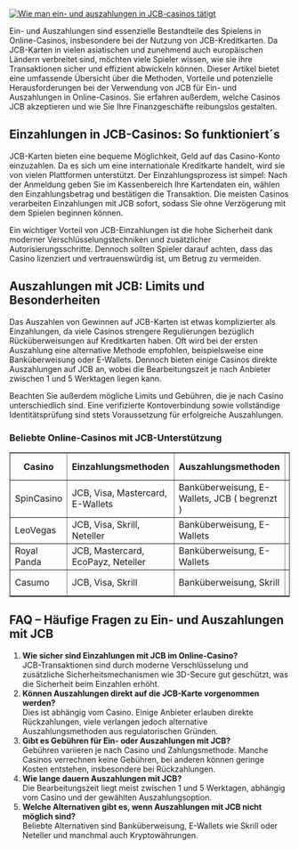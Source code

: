 [![Wie man ein- und auszahlungen in JCB-casinos tätigt](https://123-caf.pages.dev/gitsignup.png)](https://vrmoo.ru/Bt82HjjY)

<p>Ein- und Auszahlungen sind essenzielle Bestandteile des Spielens in Online-Casinos, insbesondere bei der Nutzung von JCB-Kreditkarten. Da JCB-Karten in vielen asiatischen und zunehmend auch europäischen Ländern verbreitet sind, möchten viele Spieler wissen, wie sie ihre Transaktionen sicher und effizient abwickeln können. Dieser Artikel bietet eine umfassende Übersicht über die Methoden, Vorteile und potenzielle Herausforderungen bei der Verwendung von JCB für Ein- und Auszahlungen in Online-Casinos. Sie erfahren außerdem, welche Casinos JCB akzeptieren und wie Sie Ihre Finanzgeschäfte reibungslos gestalten.</p>  <h2>Einzahlungen in JCB-Casinos: So funktioniert´s</h2> <p>JCB-Karten bieten eine bequeme Möglichkeit, Geld auf das Casino-Konto einzuzahlen. Da es sich um eine internationale Kreditkarte handelt, wird sie von vielen Plattformen unterstützt. Der Einzahlungsprozess ist simpel: Nach der Anmeldung geben Sie im Kassenbereich Ihre Kartendaten ein, wählen den Einzahlungsbetrag und bestätigen die Transaktion. Die meisten Casinos verarbeiten Einzahlungen mit JCB sofort, sodass Sie ohne Verzögerung mit dem Spielen beginnen können.</p> <p>Ein wichtiger Vorteil von JCB-Einzahlungen ist die hohe Sicherheit dank moderner Verschlüsselungstechniken und zusätzlicher Autorisierungsschritte. Dennoch sollten Spieler darauf achten, dass das Casino lizenziert und vertrauenswürdig ist, um Betrug zu vermeiden.</p>  <h2>Auszahlungen mit JCB: Limits und Besonderheiten</h2> <p>Das Auszahlen von Gewinnen auf JCB-Karten ist etwas komplizierter als Einzahlungen, da viele Casinos strengere Regulierungen bezüglich Rücküberweisungen auf Kreditkarten haben. Oft wird bei der ersten Auszahlung eine alternative Methode empfohlen, beispielsweise eine Banküberweisung oder E-Wallets. Dennoch bieten einige Casinos direkte Auszahlungen auf JCB an, wobei die Bearbeitungszeit je nach Anbieter zwischen 1 und 5 Werktagen liegen kann.</p> <p>Beachten Sie außerdem mögliche Limits und Gebühren, die je nach Casino unterschiedlich sind. Eine verifizierte Kontoverbindung sowie vollständige Identitätsprüfung sind stets Voraussetzung für erfolgreiche Auszahlungen.</p>  <h3>Beliebte Online-Casinos mit JCB-Unterstützung</h3> <table border="1" cellpadding="5" cellspacing="0">   <thead>     <tr>       <th>Casino</th>       <th>Einzahlungsmethoden</th>       <th>Auszahlungsmethoden</th>       <th>Bearbeitungszeit Auszahlung</th>       <th>Besonderheiten</th>     </tr>   </thead>   <tbody>     <tr>       <td>SpinCasino</td>       <td>JCB, Visa, Mastercard, E-Wallets</td>       <td>Banküberweisung, E-Wallets, JCB ( begrenzt )</td>       <td>1–3 Werktage</td>       <td>Hohe Sicherheitsstandards</td>     </tr>     <tr>       <td>LeoVegas</td>       <td>JCB, Visa, Skrill, Neteller</td>       <td>Banküberweisung, E-Wallets</td>       <td>1–5 Werktage</td>       <td>Benutzerfreundliche Oberfläche</td>     </tr>     <tr>       <td>Royal Panda</td>       <td>JCB, Mastercard, EcoPayz, Neteller</td>       <td>Banküberweisung, E-Wallets</td>       <td>2–4 Werktage</td>       <td>Reguliert & lizenziert</td>     </tr>     <tr>       <td>Casumo</td>       <td>JCB, Visa, Skrill</td>       <td>Banküberweisung, Skrill</td>       <td>1–3 Werktage</td>       <td>Innovatives Spielerlebnis</td>     </tr>   </tbody> </table>  <h2>FAQ – Häufige Fragen zu Ein- und Auszahlungen mit JCB</h2> <ol>   <li><strong>Wie sicher sind Einzahlungen mit JCB im Online-Casino?</strong><br>JCB-Transaktionen sind durch moderne Verschlüsselung und zusätzliche Sicherheitsmechanismen wie 3D-Secure gut geschützt, was die Sicherheit beim Einzahlen erhöht.</li>   <li><strong>Können Auszahlungen direkt auf die JCB-Karte vorgenommen werden?</strong><br>Dies ist abhängig vom Casino. Einige Anbieter erlauben direkte Rückzahlungen, viele verlangen jedoch alternative Auszahlungsmethoden aus regulatorischen Gründen.</li>   <li><strong>Gibt es Gebühren für Ein- oder Auszahlungen mit JCB?</strong><br>Gebühren variieren je nach Casino und Zahlungsmethode. Manche Casinos verrechnen keine Gebühren, bei anderen können geringe Kosten entstehen, insbesondere bei Rückzahlungen.</li>   <li><strong>Wie lange dauern Auszahlungen mit JCB?</strong><br>Die Bearbeitungszeit liegt meist zwischen 1 und 5 Werktagen, abhängig vom Casino und der gewählten Auszahlungsoption.</li>   <li><strong>Welche Alternativen gibt es, wenn Auszahlungen mit JCB nicht möglich sind?</strong><br>Beliebte Alternativen sind Banküberweisung, E-Wallets wie Skrill oder Neteller und manchmal auch Kryptowährungen.</li> </ol>
